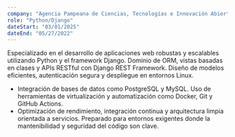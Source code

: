 ```yaml
---
company: "Agencia Pampeana de Ciencias, Tecnologías e Innovación Abierta (CFI La Pampa)"
role: "Python/Django"
dateStart: "03/01/2025"
dateEnd: "05/27/2022"
---
```


Especializado en el desarrollo de aplicaciones web robustas y escalables utilizando Python y el framework Django. Dominio de ORM, vistas basadas en clases y APIs RESTful con Django REST Framework. Diseño de modelos eficientes, autenticación segura y despliegue en entornos Linux.

- Integración de bases de datos como PostgreSQL y MySQL. Uso de herramientas de virtualización y automatización como Docker, Git y GitHub Actions.
- Optimización de rendimiento, integración continua y arquitectura limpia orientada a servicios. Preparado para entornos exigentes donde la mantenibilidad y seguridad del código son clave.
